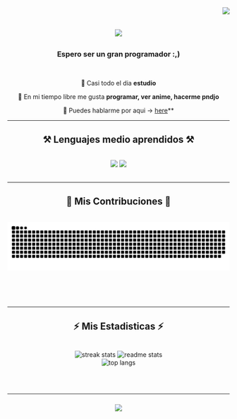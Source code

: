 <img align="right" src="https://visitor-badge.laobi.icu/badge?page_id=DariKawer.DariKawer" />

<h1 align="center">
    <img src="https://readme-typing-svg.herokuapp.com/?font=Righteous&size=35&center=true&vCenter=true&width=500&height=70&duration=4000&lines=Que+onda+pibes!+👋;+Yo soy+Dari+Kawer!;" />
</h1>

<h3 align="center">Espero ser un gran programador :,)</h3>

<br/>

<div align="center">
 
 🔭 Casi todo el dia **estudio**
 
 🌱 En mi tiempo libre me gusta **programar, ver anime, hacerme pndjo**

 💬 Puedes hablarme por aqui -> [here]([https://www.instagram.com/dari.kawer/])**
 
 </div>

 <hr/>
 
<h2 align="center">⚒️ Lenguajes medio aprendidos ⚒️</h2>
<br/>
<div align="center">
    <img src="https://skillicons.dev/icons?i=html,css,vscode,github,git" />
    <img src="https://skillicons.dev/icons?i=nodejs,python,javascript,mongodb,c++,java,mysql" /><br>
</div>

<br/>
<hr/>

<div align="center">
  <h2>🐍 Mis Contribuciones 🐍</h2>
  <br>
  <img alt="snake eating my contributions" src="https://raw.githubusercontent.com/DariKawer/DariKawer/output/github-contribution-grid-snake.svg" />
  
  <br/><br/><br/>
</div>

<hr/>

<h2 align="center">⚡ Mis Estadisticas ⚡</h2>
<br>
<div align=center>
  <img width=390 src="https://streak-stats.demolab.com/?user=DariKawer&count_private=true&theme=react&border_radius=10" alt="streak stats"/>
  <img width=390 src="https://github-readme-stats-DariKawer.vercel.app/api?username=DariKawer&count_private=true&show_icons=true&theme=react&rank_icon=github&border_radius=10" alt="readme stats" />
  <br/>
  <img width=325 align="center" src="https://github-readme-stats-DariKawer.vercel.app/api/top-langs/?username=DariKawer&hide=HTML&langs_count=8&layout=compact&theme=react&border_radius=10&size_weight=0.5&count_weight=0.5&exclude_repo=github-readme-stats" alt="top langs" />
</div>

<br/><br/>
<hr/>

<h3 align="center">
    <img src="https://readme-typing-svg.herokuapp.com/?font=Righteous&size=25&center=true&vCenter=true&width=500&height=70&duration=4000&lines=Gracias+por+visitar+pibe!+✌️;+Chaos!;Recuerda+no+hacer+c&p+papu+:)">
</h3>

<br/>
